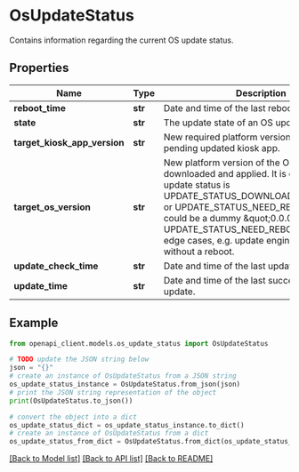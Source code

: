# OsUpdateStatus

Contains information regarding the current OS update status.

## Properties

Name | Type | Description | Notes
------------ | ------------- | ------------- | -------------
**reboot_time** | **str** | Date and time of the last reboot. | [optional] 
**state** | **str** | The update state of an OS update. | [optional] 
**target_kiosk_app_version** | **str** | New required platform version from the pending updated kiosk app. | [optional] 
**target_os_version** | **str** | New platform version of the OS image being downloaded and applied. It is only set when update status is UPDATE_STATUS_DOWNLOAD_IN_PROGRESS or UPDATE_STATUS_NEED_REBOOT. Note this could be a dummy \&quot;0.0.0.0\&quot; for UPDATE_STATUS_NEED_REBOOT for some edge cases, e.g. update engine is restarted without a reboot. | [optional] 
**update_check_time** | **str** | Date and time of the last update check. | [optional] 
**update_time** | **str** | Date and time of the last successful OS update. | [optional] 

## Example

```python
from openapi_client.models.os_update_status import OsUpdateStatus

# TODO update the JSON string below
json = "{}"
# create an instance of OsUpdateStatus from a JSON string
os_update_status_instance = OsUpdateStatus.from_json(json)
# print the JSON string representation of the object
print(OsUpdateStatus.to_json())

# convert the object into a dict
os_update_status_dict = os_update_status_instance.to_dict()
# create an instance of OsUpdateStatus from a dict
os_update_status_from_dict = OsUpdateStatus.from_dict(os_update_status_dict)
```
[[Back to Model list]](../README.md#documentation-for-models) [[Back to API list]](../README.md#documentation-for-api-endpoints) [[Back to README]](../README.md)


